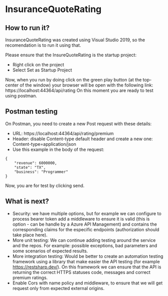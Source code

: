 # InsuranceQuoteRating
## How to run it?
InsuranceQuoteRating was created using Visual Studio 2019, so the recomendation is to run it using that. 

Please ensure that the InsureQuoteRating is the startup project:
- Right click on the project
- Select Set as Startup Project

Now, when you run by doing click on the green play button (at the top-center of the window) your browser will be open with the following link: https://localhost:44364/api/rating
On this moment you are ready to test using postman.

## Postman testing 

On Postman, you need to create a new Post request with these details:
- URL: https://localhost:44364/api/rating/premium
- Header: disable Content-type default header and create a new one: Content-type=application/json
- Use this example in the body of the request:
```
{
    "revenue": 6000000,
    "state": "TX",
    "business": "Programmer"
}
```

Now, you are for test by clicking send.

## What is next?
- Security: we have multiple options, but for example we can configure to process bearer token add a middleware to ensure it is valid (this is option - can be handle by a Azure API Management) and contains the corresponding claims for the especific endpoints (authorization should take place here). 
- More unit testing: We can continue adding testing around the service and the repos. For example: possible exceptions, bad parameters and some scenarios of expected results.
- More integration testing: Would be better to create an automation testing framework using a library that make easier the API testing (for example https://restsharp.dev/). On this framework we can ensure that the API is returning the correct HTTPS statuses code, messages and correct premium ratings.
- Enable Cors with name policy and middleware, to ensure that we will get request only from expected external origins.
